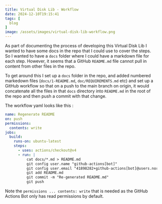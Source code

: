 ```yaml
---
title: Virtual Disk Lib - Workflow
date: 2024-12-10T19:15:41
tags: [
  blog
]
image: /assets/images/virtual-disk-lib-workflow.png
---
```

As part of documenting the process of developing this Virtual Disk Lib I wanted to have some docs in the repo that I could use to cover the steps.
So I wanted to have a `docs` folder where I could have a markdown file for each step. However, it seems that a GitHub `README.md` file cannot pull in content from other files in the repo.

To get around this I set up a `docs` folder in the repo, and added numbered markedown files (`docs/1-README.md`, `doc/REQUIREMENTS.md` etc) and set up a GitHub workflow so that on a push to the main branch on origin, it would concatenate all the files in that `docs` directory into `README.md` in the root of the repo and then push a commit with that change.

The workflow yaml looks like this :

```yaml
name: Regenerate README
on: push
permissions:
  contents: write
jobs:
  build:
    runs-on: ubuntu-latest
    steps:
      - uses: actions/checkout@v4
      - run: |
          cat docs/*.md > README.md
          git config user.name "github-actions[bot]"
          git config user.email "41898282+github-actions[bot]@users.noreply.github.com"
          git add README.md
          git commit -m "Re-generated README.md"
          git push
```

Note the `permissions ... contents: write` that is needed as the GitHub Actions Bot only has read permissions by default.
